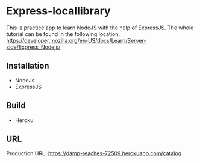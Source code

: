 # Express-locallibrary
This is practice app to learn NodeJS with the help of ExpressJS. 
The whole tutorial can be found in the following location,
https://developer.mozilla.org/en-US/docs/Learn/Server-side/Express_Nodejs/

## Installation
- NodeJs
- ExpressJS

## Build
- Heroku

## URL
Production URL: https://damp-reaches-72509.herokuapp.com/catalog
